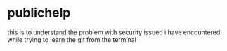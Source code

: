 # publichelp
this is to understand the problem with security issued i have encountered while trying to learn the git from the terminal 
